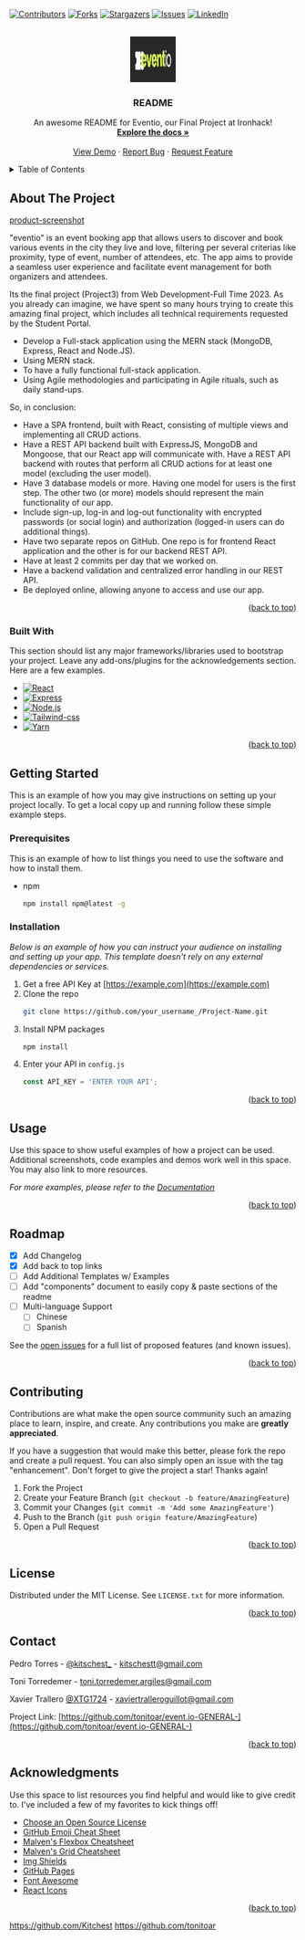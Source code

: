 
<a name="readme-top"></a>

[![Contributors][contributors-shield]][contributors-url]
[![Forks][forks-shield]][forks-url]
[![Stargazers][stars-shield]][stars-url]
[![Issues][issues-shield]][issues-url]
[![LinkedIn][linkedin-shield]][linkedin-url]

<!-- PROJECT LOGO -->
<br />
<div align="center">
  <a href="https://github.com/tonitoar/event.io-GENERAL-">
    <img src="./public/images/eventiofirstlogo.png" alt="Logo" width="80" height="80">
  </a>

  <h3 align="center">README</h3>

  <p align="center">
    An awesome README for Eventio, our Final Project at Ironhack!
    <br />
    <a href="https://github.com/tonitoar/event.io-GENERAL-"><strong>Explore the docs »</strong></a>
    <br />
    <br />
    <a href="https://github.com/tonitoar/event.io-GENERAL-">View Demo</a>
    ·
    <a href="https://github.com/tonitoar/event.io-GENERAL/issues">Report Bug</a>
    ·
    <a href="https://github.com/tonitoar/event.io-GENERAL/issues">Request Feature</a>
  </p>
</div>



<!-- TABLE OF CONTENTS -->
<details>
  <summary>Table of Contents</summary>
  <ol>
    <li>
      <a href="#about-the-project">About The Project</a>
      <ul>
        <li><a href="#built-with">Built With MERN and much love from our team</a></li>
      </ul>
    </li>
    <li>
      <a href="#getting-started">Getting Started</a>
      <ul>
        <li><a href="#prerequisites">Prerequisites</a></li>
        <li><a href="#installation">Installation</a></li>
      </ul>
    </li>
    <li><a href="#usage">Usage</a></li>
    <li><a href="#roadmap">Roadmap</a></li>
    <li><a href="#contributing">Contributing</a></li>
    <li><a href="#contact">Contact</a></li>
    <li><a href="#acknowledgments">Acknowledgments</a></li>
  </ol>
</details>



<!-- ABOUT THE PROJECT -->
## About The Project

[product-screenshot]

"eventio" is an event booking app that allows users to discover and book various events in the city they live and love, filtering per several criterias like proximity, type of event, number of attendees, etc. The app aims to provide a seamless user experience and facilitate event management for both organizers and attendees.

Its the final project (Project3) from Web Development-Full Time 2023. As you already can imagine, we have spent so many hours trying to create this amazing final project, which includes all technical requirements requested by the Student Portal.
* Develop a Full-stack application using the MERN stack (MongoDB, Express, React and Node.JS). 
* Using MERN stack.
* To have a fully functional full-stack application.
* Using Agile methodologies and participating in Agile rituals, such as daily stand-ups.

So, in conclusion:

* Have a SPA frontend, built with React, consisting of multiple views and implementing all CRUD actions.
* Have a REST API backend built with ExpressJS, MongoDB and Mongoose, that our React app will communicate with.
Have a REST API backend with routes that perform all CRUD actions for at least one model (excluding the user model).
* Have 3 database models or more. Having one model for users is the first step. The other two (or more) models should represent the main functionality of our app.
* Include sign-up, log-in and log-out functionality with encrypted passwords (or social login) and authorization (logged-in users can do additional things).
* Have two separate repos on GitHub. One repo is for frontend React application and the other is for our backend REST API.
* Have at least 2 commits per day that we worked on.
* Have a backend validation and centralized error handling in our REST API.
* Be deployed online, allowing anyone to access and use our app.


<p align="right">(<a href="#readme-top">back to top</a>)</p>



### Built With

This section should list any major frameworks/libraries used to bootstrap your project. Leave any add-ons/plugins for the acknowledgements section. Here are a few examples.

* [![React][React.js]][React-url]
* [![Express][Express.js]][Express-url]
* [![Node.js][Node.js]][Node-url]
* [![Tailwind-css][Tailwind-css]][Tailwind-url]
* [![Yarn][Yarn]][Yarn-url]

<p align="right">(<a href="#readme-top">back to top</a>)</p>



<!-- GETTING STARTED -->
## Getting Started

This is an example of how you may give instructions on setting up your project locally.
To get a local copy up and running follow these simple example steps.

### Prerequisites

This is an example of how to list things you need to use the software and how to install them.
* npm
  ```sh
  npm install npm@latest -g
  ```

### Installation

_Below is an example of how you can instruct your audience on installing and setting up your app. This template doesn't rely on any external dependencies or services._

1. Get a free API Key at [https://example.com](https://example.com)
2. Clone the repo
   ```sh
   git clone https://github.com/your_username_/Project-Name.git
   ```
3. Install NPM packages
   ```sh
   npm install
   ```
4. Enter your API in `config.js`
   ```js
   const API_KEY = 'ENTER YOUR API';
   ```

<p align="right">(<a href="#readme-top">back to top</a>)</p>



<!-- USAGE EXAMPLES -->
## Usage

Use this space to show useful examples of how a project can be used. Additional screenshots, code examples and demos work well in this space. You may also link to more resources.

_For more examples, please refer to the [Documentation](https://example.com)_

<p align="right">(<a href="#readme-top">back to top</a>)</p>



<!-- ROADMAP -->
## Roadmap

- [x] Add Changelog
- [x] Add back to top links
- [ ] Add Additional Templates w/ Examples
- [ ] Add "components" document to easily copy & paste sections of the readme
- [ ] Multi-language Support
    - [ ] Chinese
    - [ ] Spanish

See the [open issues](https://github.com/othneildrew/Best-README-Template/issues) for a full list of proposed features (and known issues).

<p align="right">(<a href="#readme-top">back to top</a>)</p>



<!-- CONTRIBUTING -->
## Contributing

Contributions are what make the open source community such an amazing place to learn, inspire, and create. Any contributions you make are **greatly appreciated**.

If you have a suggestion that would make this better, please fork the repo and create a pull request. You can also simply open an issue with the tag "enhancement".
Don't forget to give the project a star! Thanks again!

1. Fork the Project
2. Create your Feature Branch (`git checkout -b feature/AmazingFeature`)
3. Commit your Changes (`git commit -m 'Add some AmazingFeature'`)
4. Push to the Branch (`git push origin feature/AmazingFeature`)
5. Open a Pull Request

<p align="right">(<a href="#readme-top">back to top</a>)</p>



<!-- LICENSE -->
## License

Distributed under the MIT License. See `LICENSE.txt` for more information.

<p align="right">(<a href="#readme-top">back to top</a>)</p>



<!-- CONTACT -->
## Contact

Pedro Torres - [@kitschest_](https://twitter.com/kitschest_) - kitschestt@gmail.com 

Toni Torredemer  - toni.torredemer.argiles@gmail.com

Xavier Trallero [@XTG1724](https://twitter.com/XTG1724) - xaviertralleroguillot@gmail.com

Project Link: [https://github.com/tonitoar/event.io-GENERAL-](https://github.com/tonitoar/event.io-GENERAL-)

<p align="right">(<a href="#readme-top">back to top</a>)</p>



<!-- ACKNOWLEDGMENTS -->
## Acknowledgments

Use this space to list resources you find helpful and would like to give credit to. I've included a few of my favorites to kick things off!

* [Choose an Open Source License](https://choosealicense.com)
* [GitHub Emoji Cheat Sheet](https://www.webpagefx.com/tools/emoji-cheat-sheet)
* [Malven's Flexbox Cheatsheet](https://flexbox.malven.co/)
* [Malven's Grid Cheatsheet](https://grid.malven.co/)
* [Img Shields](https://shields.io)
* [GitHub Pages](https://pages.github.com)
* [Font Awesome](https://fontawesome.com)
* [React Icons](https://react-icons.github.io/react-icons/search)

<p align="right">(<a href="#readme-top">back to top</a>)</p>

[contributors-shield]: https://img.shields.io/github/contributors/othneildrew/Best-README-Template.svg?style=for-the-badge
[contributors-url]:https://github.com/trallas
https://github.com/Kitchest
https://github.com/tonitoar

[forks-shield]: https://img.shields.io/github/forks/othneildrew/Best-README-Template.svg?style=for-the-badge
[forks-url]: https://github.com/othneildrew/Best-README-Template/network/members
[stars-shield]: https://img.shields.io/github/stars/othneildrew/Best-README-Template.svg?style=for-the-badge
[stars-url]: https://github.com/othneildrew/Best-README-Template/stargazers
[issues-shield]: https://img.shields.io/github/issues/othneildrew/Best-README-Template.svg?style=for-the-badge
[issues-url]: https://github.com/othneildrew/Best-README-Template/issues
[license-shield]: https://img.shields.io/github/license/othneildrew/Best-README-Template.svg?style=for-the-badge
[license-url]: https://github.com/othneildrew/Best-README-Template/blob/master/LICENSE.txt
[linkedin-shield]: https://img.shields.io/badge/-LinkedIn-black.svg?style=for-the-badge&logo=linkedin&colorB=555
[linkedin-url]: https://linkedin.com/in/xaviertrallero
[product-screenshot]: ./public/images/eventio-demo.png
[React.js]: https://img.shields.io/badge/React-20232A?style=for-the-badge&logo=react&logoColor=61DAFB
[React-url]: https://reactjs.org/
[Express.js]: https://img.shields.io/badge/-Express-yellow
[Express-url]: https://expressjs.com/
[Node.js]: https://img.shields.io/badge/-Node.js-brightgreen
[Node-url]: https://nodejs.org/es
[Tailwind-css]: https://img.shields.io/badge/-Tailwind-lightgrey
[Tailwind-url]: https://tailwindcss.com/
[Yarn]: https://img.shields.io/badge/-Yarn-red
[Yarn-url]: https://yarnpkg.com/
